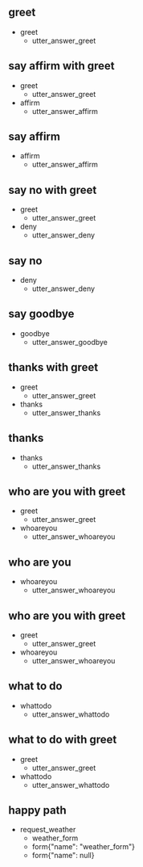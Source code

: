## greet
* greet
    - utter_answer_greet

## say affirm  with greet
* greet
    - utter_answer_greet
* affirm
    - utter_answer_affirm

## say affirm 
* affirm
    - utter_answer_affirm

## say no with greet
* greet
    - utter_answer_greet
* deny
    - utter_answer_deny

## say no 
* deny
    - utter_answer_deny


## say goodbye
* goodbye
    - utter_answer_goodbye

## thanks with greet
* greet
    - utter_answer_greet
* thanks
    - utter_answer_thanks

## thanks
* thanks
    - utter_answer_thanks

## who are you with greet
* greet
    - utter_answer_greet
* whoareyou
    - utter_answer_whoareyou

## who are you
* whoareyou
    - utter_answer_whoareyou

## who are you with greet
* greet
    - utter_answer_greet
* whoareyou
    - utter_answer_whoareyou

## what to do
* whattodo
    - utter_answer_whattodo

## what to do with greet
* greet
    - utter_answer_greet
* whattodo
    - utter_answer_whattodo    

## happy path
* request_weather
    - weather_form
    - form{"name": "weather_form"}
    - form{"name": null}